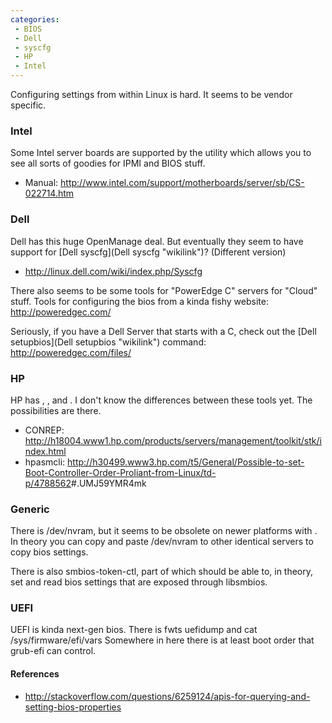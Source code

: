 ```yaml
---
categories:
 - BIOS
 - Dell
 - syscfg
 - HP
 - Intel
---
```

Configuring <BIOS> settings from within Linux is hard. It seems to be
vendor specific.

### Intel

Some Intel server boards are supported by the <syscfg> utility which
allows you to see all sorts of goodies for IPMI and BIOS stuff.

-   Manual:
    <http://www.intel.com/support/motherboards/server/sb/CS-022714.htm>

### Dell

Dell has this huge OpenManage deal. But eventually they seem to have
support for [Dell syscfg](Dell syscfg "wikilink")? (Different version)

-   <http://linux.dell.com/wiki/index.php/Syscfg>

There also seems to be some tools for "PowerEdge C" servers for "Cloud"
stuff. Tools for configuring the bios from a kinda fishy website:
<http://poweredgec.com/>

Seriously, if you have a Dell Server that starts with a C, check out the
[Dell setupbios](Dell setupbios "wikilink") command:
<http://poweredgec.com/files/>

### HP

HP has <conrep>, <scli>, and <hpasmcli>. I don't know the differences
between these tools yet. The possibilities are there.

-   CONREP:
    <http://h18004.www1.hp.com/products/servers/management/toolkit/stk/index.html>
-   hpasmcli:
    <http://h30499.www3.hp.com/t5/General/Possible-to-set-Boot-Controller-Order-Proliant-from-Linux/td-p/4788562>\#.UMJ59YMR4mk

### Generic

There is /dev/nvram, but it seems to be obsolete on newer platforms with
<UEFI>. In theory you can copy and paste /dev/nvram to other identical
servers to copy bios settings.

There is also smbios-token-ctl, part of <smbios-utils> which should be
able to, in theory, set and read bios settings that are exposed through
libsmbios.

### UEFI

UEFI is kinda next-gen bios. There is fwts uefidump and cat
/sys/firmware/efi/vars Somewhere in here there is at least boot order
that grub-efi can control.

#### References

-   <http://stackoverflow.com/questions/6259124/apis-for-querying-and-setting-bios-properties>

